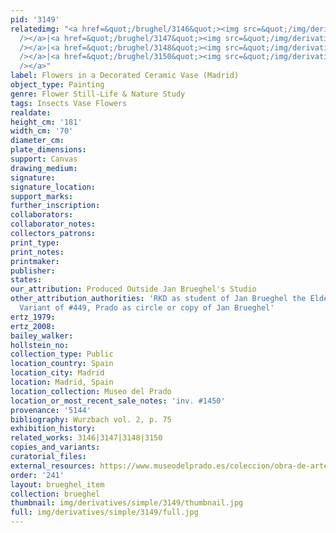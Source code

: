 ```yaml
---
pid: '3149'
relatedimg: "<a href=&quot;/brughel/3146&quot;><img src=&quot;/img/derivatives/simple/3146/thumbnail.jpg&quot;
  /></a>|<a href=&quot;/brughel/3147&quot;><img src=&quot;/img/derivatives/simple/3147/thumbnail.jpg&quot;
  /></a>|<a href=&quot;/brughel/3148&quot;><img src=&quot;/img/derivatives/simple/3148/thumbnail.jpg&quot;
  /></a>|<a href=&quot;/brughel/3150&quot;><img src=&quot;/img/derivatives/simple/3150/thumbnail.jpg&quot;
  /></a>"
label: Flowers in a Decorated Ceramic Vase (Madrid)
object_type: Painting
genre: Flower Still-Life & Nature Study
tags: Insects Vase Flowers
realdate: 
height_cm: '181'
width_cm: '70'
diameter_cm: 
plate_dimensions: 
support: Canvas
drawing_medium: 
signature: 
signature_location: 
support_marks: 
further_inscription: 
collaborators: 
collaborator_notes: 
collectors_patrons: 
print_type: 
print_notes: 
printmaker: 
publisher: 
states: 
our_attribution: Produced Outside Jan Brueghel's Studio
other_attribution_authorities: 'RKD as student of Jan Brueghel the Elder, Ertz 2008-10,
  Variant of #449, Prado as circle or copy of Jan Brueghel'
ertz_1979: 
ertz_2008: 
bailey_walker: 
hollstein_no: 
collection_type: Public
location_country: Spain
location_city: Madrid
location: Madrid, Spain
location_collection: Museo del Prado
location_or_most_recent_sale_notes: 'inv. #1450'
provenance: '5144'
bibliography: Wurzbach vol. 2, p. 75
exhibition_history: 
related_works: 3146|3147|3148|3150
copies_and_variants: 
curatorial_files: 
external_resources: https://www.museodelprado.es/coleccion/obra-de-arte/florero/eb0e34ad-038c-4d83-9ac3-230d46d9391c
order: '241'
layout: brueghel_item
collection: brueghel
thumbnail: img/derivatives/simple/3149/thumbnail.jpg
full: img/derivatives/simple/3149/full.jpg
---
```

